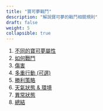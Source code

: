 ```yaml
---
title: "寶可夢戰鬥"
description: "解說寶可夢的戰鬥相關規則"
draft: false
weight: 5
collapsible: true
---
```


1. <a href='{{< relref path="docs/pokemon-battle/pokemon-types" >}}'>不同的寶可夢屬性</a>
2. <a href='{{< relref path="docs/pokemon-battle/how-to-battle" >}}'>如何戰鬥</a>
3. <a href='{{< relref path="docs/pokemon-battle/damage" >}}'>傷害</a>
4. <a href='{{< relref path="docs/pokemon-battle/multiple-actions" >}}'>多重行動 (可選)</a>
5. <a href='{{< relref path="docs/pokemon-battle/strategies-to-win" >}}'>勝利策略</a>
6. <a href='{{< relref path="docs/pokemon-battle/weather-condition" >}}'>天氣狀態 & 環境</a>
7. <a href='{{< relref path="docs/pokemon-battle/status-condition" >}}'>異常狀態</a>
8. <a href='{{< relref path="docs/pokemon-battle/conclusion" >}}'>總結</a>
